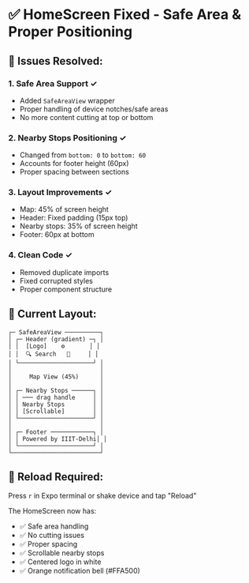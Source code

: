 # ✅ HomeScreen Fixed - Safe Area & Proper Positioning

## 🔧 Issues Resolved:

### 1. **Safe Area Support** ✓
- Added `SafeAreaView` wrapper
- Proper handling of device notches/safe areas
- No more content cutting at top or bottom

### 2. **Nearby Stops Positioning** ✓
- Changed from `bottom: 0` to `bottom: 60`
- Accounts for footer height (60px)
- Proper spacing between sections

### 3. **Layout Improvements** ✓
- Map: 45% of screen height
- Header: Fixed padding (15px top)
- Nearby stops: 35% of screen height
- Footer: 60px at bottom

### 4. **Clean Code** ✓
- Removed duplicate imports
- Fixed corrupted styles
- Proper component structure

## 📱 Current Layout:
```
┌─ SafeAreaView ──────────┐
│ ┌─ Header (gradient) ─┐ │
│ │  [Logo]    ⚙️       │ │
│ │  🔍 Search   🔔     │ │
│ └─────────────────────┘ │
│                         │
│     Map View (45%)      │
│                         │
│ ┌─ Nearby Stops ──────┐ │
│ │ ─── drag handle     │ │
│ │ Nearby Stops        │ │
│ │ [Scrollable]        │ │
│ └─────────────────────┘ │
│                         │
│ ┌─ Footer ────────────┐ │
│ │ Powered by IIIT-Delhi│ │
│ └─────────────────────┘ │
└─────────────────────────┘
```

## 🔄 Reload Required:
Press `r` in Expo terminal or shake device and tap "Reload"

The HomeScreen now has:
- ✅ Safe area handling
- ✅ No cutting issues
- ✅ Proper spacing
- ✅ Scrollable nearby stops
- ✅ Centered logo in white
- ✅ Orange notification bell (#FFA500)
